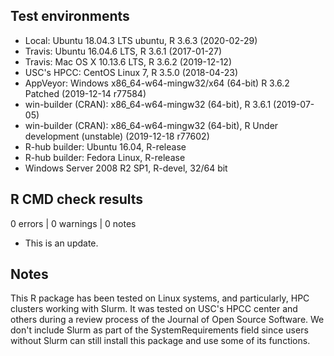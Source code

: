 ## Test environments

* Local: Ubuntu 18.04.3 LTS ubuntu, R 3.6.3 (2020-02-29)
* Travis: Ubuntu 16.04.6 LTS, R 3.6.1 (2017-01-27)
* Travis: Mac OS X 10.13.6 LTS, R 3.6.2 (2019-12-12)
* USC's HPCC: CentOS Linux 7, R 3.5.0 (2018-04-23)
* AppVeyor: Windows x86_64-w64-mingw32/x64 (64-bit) R 3.6.2 Patched (2019-12-14 r77584)
* win-builder (CRAN): x86_64-w64-mingw32 (64-bit), R 3.6.1 (2019-07-05)
* win-builder (CRAN): x86_64-w64-mingw32 (64-bit), R Under development (unstable) (2019-12-18 r77602)
* R-hub builder: Ubuntu 16.04, R-release
* R-hub builder: Fedora Linux, R-release
* Windows Server 2008 R2 SP1, R-devel, 32/64 bit

## R CMD check results

0 errors | 0 warnings | 0 notes

* This is an update.

## Notes

This R package has been tested on Linux systems, and particularly, HPC clusters
working with Slurm. It was tested on USC's HPCC center and others during a review
process of the Journal of Open Source Software. We don't include Slurm as part
of the SystemRequirements field since users without Slurm can still install this
package and use some of its functions.
